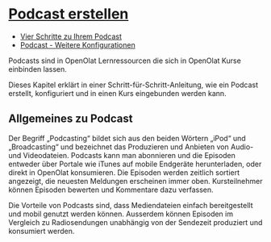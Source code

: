 #  [Podcast erstellen](Podcast+erstellen.html)

  * [Vier Schritte zu Ihrem Podcast](Vier+Schritte+zu+Ihrem+Podcast.html)
  * [Podcast - Weitere Konfigurationen](Podcast+-+Weitere+Konfigurationen.html)

  

Podcasts sind in OpenOlat Lernressourcen die sich in OpenOlat Kurse einbinden
lassen.

Dieses Kapitel erklärt in einer Schritt-für-Schritt-Anleitung, wie ein Podcast
erstellt, konfiguriert und in einen Kurs eingebunden werden kann.

  

## Allgemeines zu Podcast

Der Begriff „Podcasting“ bildet sich aus den beiden Wörtern „iPod“ und
„Broadcasting“ und bezeichnet das Produzieren und Anbieten von Audio- und
Videodateien. Podcasts kann man abonnieren und die Episoden entweder über
Portale wie iTunes auf mobile Endgeräte herunterladen, oder direkt in OpenOlat
konsumieren. Die Episoden werden zeitlich sortiert angezeigt, die neuesten
Meldungen erscheinen immer oben. Kursteilnehmer können Episoden bewerten und
Kommentare dazu verfassen.

Die Vorteile von Podcasts sind, dass Mediendateien einfach bereitgestellt und
mobil genutzt werden können. Ausserdem können Episoden im Vergleich zu
Radiosendungen unabhängig von der Sendezeit produziert und konsumiert werden.

  

